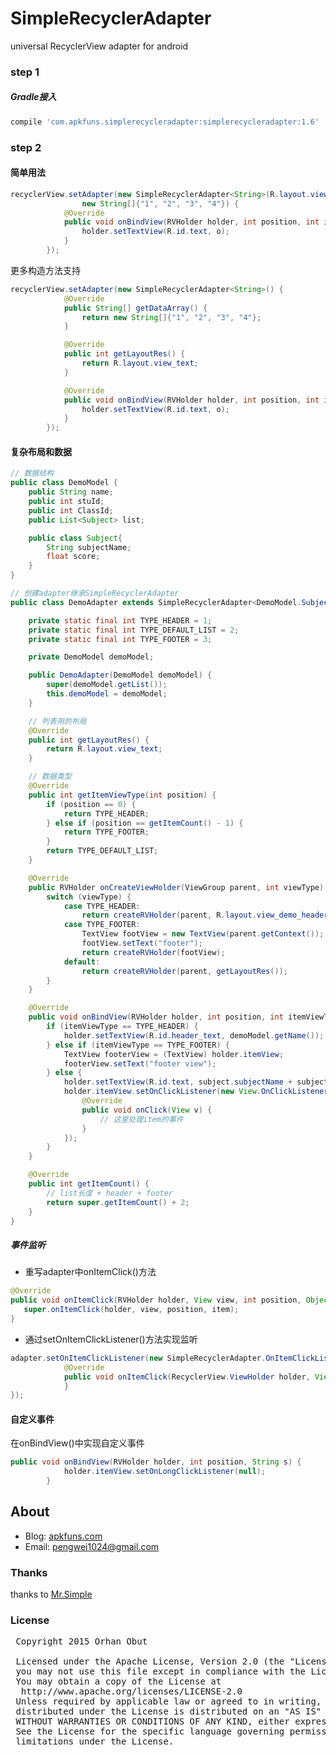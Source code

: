 # SimpleRecyclerAdapter
universal RecyclerView adapter for android

### step 1
##### Gradle接入
```groovy
compile 'com.apkfuns.simplerecycleradapter:simplerecycleradapter:1.6'
```


### step 2
#### 简单用法
```java
recyclerView.setAdapter(new SimpleRecyclerAdapter<String>(R.layout.view_text,
                new String[]{"1", "2", "3", "4"}) {
            @Override
            public void onBindView(RVHolder holder, int position, int itemViewType, String o) {
                holder.setTextView(R.id.text, o);
            }
        });
```

更多构造方法支持
```java
recyclerView.setAdapter(new SimpleRecyclerAdapter<String>() {
            @Override
            public String[] getDataArray() {
                return new String[]{"1", "2", "3", "4"};
            }

            @Override
            public int getLayoutRes() {
                return R.layout.view_text;
            }

            @Override
            public void onBindView(RVHolder holder, int position, int itemViewType, String o) {
                holder.setTextView(R.id.text, o);
            }
        });
```

#### 复杂布局和数据
```java
// 数据结构
public class DemoModel {
    public String name;
    public int stuId;
    public int ClassId;
    public List<Subject> list;

    public class Subject{
        String subjectName;
        float score;
    }
}

// 创建adapter继承SimpleRecyclerAdapter
public class DemoAdapter extends SimpleRecyclerAdapter<DemoModel.Subject> {

    private static final int TYPE_HEADER = 1;
    private static final int TYPE_DEFAULT_LIST = 2;
    private static final int TYPE_FOOTER = 3;

    private DemoModel demoModel;

    public DemoAdapter(DemoModel demoModel) {
        super(demoModel.getList());
        this.demoModel = demoModel;
    }

    // 列表用的布局
    @Override
    public int getLayoutRes() {
        return R.layout.view_text;
    }

    // 数据类型
    @Override
    public int getItemViewType(int position) {
        if (position == 0) {
            return TYPE_HEADER;
        } else if (position == getItemCount() - 1) {
            return TYPE_FOOTER;
        }
        return TYPE_DEFAULT_LIST;
    }

    @Override
    public RVHolder onCreateViewHolder(ViewGroup parent, int viewType) {
        switch (viewType) {
            case TYPE_HEADER:
                return createRVHolder(parent, R.layout.view_demo_header);
            case TYPE_FOOTER:
                TextView footView = new TextView(parent.getContext());
                footView.setText("footer");
                return createRVHolder(footView);
            default:
                return createRVHolder(parent, getLayoutRes());
        }
    }

    @Override
    public void onBindView(RVHolder holder, int position, int itemViewType, DemoModel.Subject subject) {
        if (itemViewType == TYPE_HEADER) {
            holder.setTextView(R.id.header_text, demoModel.getName());
        } else if (itemViewType == TYPE_FOOTER) {
            TextView footerView = (TextView) holder.itemView;
            footerView.setText("footer view");
        } else {
            holder.setTextView(R.id.text, subject.subjectName + subject.score);
            holder.itemView.setOnClickListener(new View.OnClickListener() {
                @Override
                public void onClick(View v) {
                    // 这里处理item的事件
                }
            });
        }
    }

    @Override
    public int getItemCount() {
        // list长度 + header + footer
        return super.getItemCount() + 2;
    }
}
```

##### 事件监听
* 重写adapter中onItemClick()方法
```java
@Override
public void onItemClick(RVHolder holder, View view, int position, Object item) {
   super.onItemClick(holder, view, position, item);
}
```
* 通过setOnItemClickListener()方法实现监听
```java
adapter.setOnItemClickListener(new SimpleRecyclerAdapter.OnItemClickListener() {
            @Override
            public void onItemClick(RecyclerView.ViewHolder holder, View view, int position, Object item) {
            }
});
```

#### 自定义事件
在onBindView()中实现自定义事件
```java
public void onBindView(RVHolder holder, int position, String s) {
            holder.itemView.setOnLongClickListener(null);
        }
```

## About
 * Blog: [apkfuns.com](http://apkfuns.com?from=github)
 * Email: [pengwei1024@gmail.com](http://mail.qq.com/cgi-bin/qm_share?t=qm_mailme&email=pengwei1024@gmail.com)
 
### Thanks
 thanks to [Mr.Simple](http://blog.csdn.net/bboyfeiyu/article/details/48806125)
 
### License
 <pre>
 Copyright 2015 Orhan Obut
 
 Licensed under the Apache License, Version 2.0 (the "License");
 you may not use this file except in compliance with the License.
 You may obtain a copy of the License at
  http://www.apache.org/licenses/LICENSE-2.0
 Unless required by applicable law or agreed to in writing, software
 distributed under the License is distributed on an "AS IS" BASIS,
 WITHOUT WARRANTIES OR CONDITIONS OF ANY KIND, either express or implied.
 See the License for the specific language governing permissions and
 limitations under the License.
 </pre>

